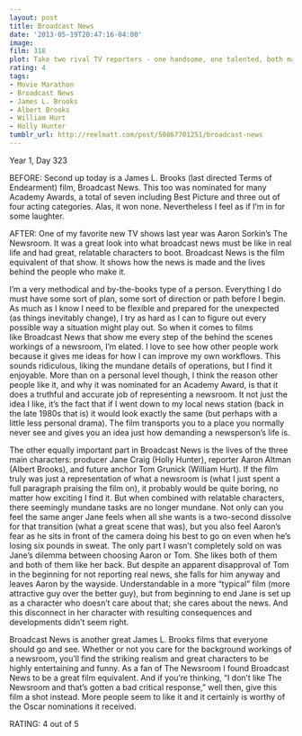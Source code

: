 ```yaml
---
layout: post
title: Broadcast News
date: '2013-05-19T20:47:16-04:00'
image: 
film: 318
plot: Take two rival TV reporters - one handsome, one talented, both male. Add one producer, female. Mix well and watch the sparks fly.
rating: 4
tags:
- Movie Marathon
- Broadcast News
- James L. Brooks
- Albert Brooks
- William Hurt
- Holly Hunter
tumblr_url: http://reelmatt.com/post/50867701251/broadcast-news
---
```


Year 1, Day 323

BEFORE: Second up today is a James L. Brooks (last directed Terms of Endearment) film, Broadcast News. This too was nominated for many Academy Awards, a total of seven including Best Picture and three out of four acting categories. Alas, it won none. Nevertheless I feel as if I’m in for some laughter.

AFTER: One of my favorite new TV shows last year was Aaron Sorkin’s The Newsroom. It was a great look into what broadcast news must be like in real life and had great, relatable characters to boot. Broadcast News is the film equivalent of that show. It shows how the news is made and the lives behind the people who make it.

I’m a very methodical and by-the-books type of a person. Everything I do must have some sort of plan, some sort of direction or path before I begin. As much as I know I need to be flexible and prepared for the unexpected (as things inevitably change), I try as hard as I can to figure out every possible way a situation might play out. So when it comes to films like Broadcast News that show me every step of the behind the scenes workings of a newsroom, I’m elated. I love to see how other people work because it gives me ideas for how I can improve my own workflows. This sounds ridiculous, liking the mundane details of operations, but I find it enjoyable. More than on a personal level though, I think the reason other people like it, and why it was nominated for an Academy Award, is that it does a truthful and accurate job of representing a newsroom. It not just the idea I like, it’s the fact that if I went down to my local news station (back in the late 1980s that is) it would look exactly the same (but perhaps with a little less personal drama). The film transports you to a place you normally never see and gives you an idea just how demanding a newsperson’s life is.

The other equally important part in Broadcast News is the lives of the three main characters: producer Jane Craig (Holly Hunter), reporter Aaron Altman (Albert Brooks), and future anchor Tom Grunick (William Hurt). If the film truly was just a representation of what a newsroom is (what I just spent a full paragraph praising the film on), it probably would be quite boring, no matter how exciting I find it. But when combined with relatable characters, there seemingly mundane tasks are no longer mundane. Not only can you feel the same anger Jane feels when all she wants is a two-second dissolve for that transition (what a great scene that was), but you also feel Aaron’s fear as he sits in front of the camera doing his best to go on even when he’s losing six pounds in sweat. The only part I wasn’t completely sold on was Jane’s dilemma between choosing Aaron or Tom. She likes both of them and both of them like her back. But despite an apparent disapproval of Tom in the beginning for not reporting real news, she falls for him anyway and leaves Aaron by the wayside. Understandable in a more “typical” film (more attractive guy over the better guy), but from beginning to end Jane is set up as a character who doesn’t care about that; she cares about the news. And this disconnect in her character with resulting consequences and developments didn’t seem right.

Broadcast News is another great James L. Brooks films that everyone should go and see. Whether or not you care for the background workings of a newsroom, you’ll find the striking realism and great characters to be highly entertaining and funny. As a fan of The Newsroom I found Broadcast News to be a great film equivalent. And if you’re thinking, “I don’t like The Newsroom and that’s gotten a bad critical response,” well then, give this film a shot instead. More people seem to like it and it certainly is worthy of the Oscar nominations it received.

RATING: 4 out of 5
